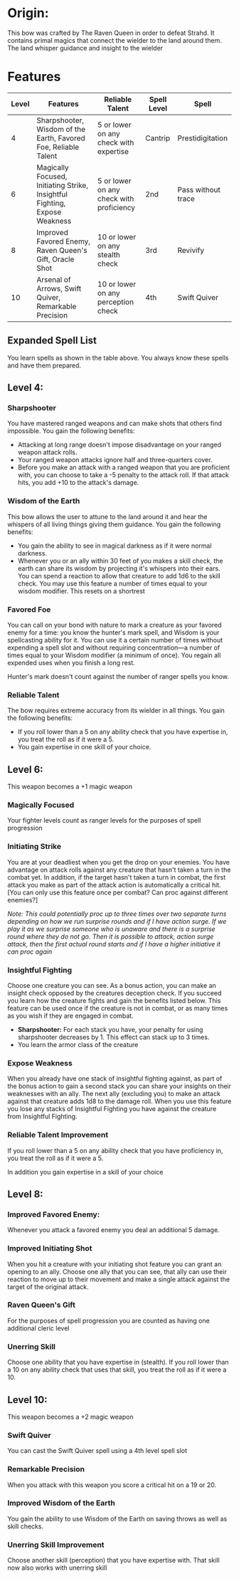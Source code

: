 # Origin:
This bow was crafted by The Raven Queen in order to defeat Strahd. It contains primal magics that connect the wielder to the land around them. The land whisper guidance and insight to the wielder

# Features
Level | Features | Reliable Talent | Spell Level | Spell 
--- | ---| --- | --- | ---
4|Sharpshooter, Wisdom of the Earth, Favored Foe, Reliable Talent  | 5 or lower on any check with expertise| Cantrip | Prestidigitation 
6|Magically Focused, Initiating Strike, Insightful Fighting, Expose Weakness | 5 or lower on any check with proficiency|  2nd     | Pass without trace
8|Improved Favored Enemy, Raven Queen's Gift, Oracle Shot| 10 or lower on any stealth check | 3rd     | Revivify
10| Arsenal of Arrows, Swift Quiver, Remarkable Precision| 10 or lower on any perception check | 4th     | Swift Quiver 

## Expanded Spell List
You learn spells as shown in the table above. You always know these spells and have them prepared.
 
## Level 4:
### Sharpshooter
You have mastered ranged weapons and can make shots that others find impossible. You gain the following benefits:
-   Attacking at long range doesn't impose disadvantage on your ranged weapon attack rolls.
-   Your ranged weapon attacks ignore half and three-quarters cover.
-   Before you make an attack with a ranged weapon that you are proficient with, you can choose to take a -5 penalty to the attack roll. If that attack hits, you add +10 to the attack's damage.

### Wisdom of the Earth
This bow allows the user to attune to the land around it and hear the whispers of all living things giving them guidance. You gain the following benefits:
- You gain the ability to see in magical darkness as if it were normal darkness.
- Whenever you or an ally within 30 feet of you makes a skill check, the earth can share its wisdom by projecting it's whispers into their ears. You can spend a reaction to allow that creature to add 1d6 to the skill check. You may use this feature a number of times equal to your wisdom modifier. This resets on a shortrest

### Favored Foe
You can call on your bond with nature to mark a creature as your favored enemy for a time: you know the hunter's mark spell, and Wisdom is your spellcasting ability for it. You can use it a certain number of times without expending a spell slot and without requiring concentration—a number of times equal to your Wisdom modifier (a minimum of once). You regain all expended uses when you finish a long rest.

Hunter's mark doesn't count against the number of ranger spells you know.

### Reliable Talent
The bow requires extreme accuracy from its wielder in all things. You gain the following benefits:
- If you roll lower than a 5 on any ability check that you have expertise in, you treat the roll as if it were a 5.
- You gain expertise in one skill of your choice.

## Level 6:
This weapon becomes a +1 magic weapon

### Magically Focused
Your fighter levels count as ranger levels for the purposes of spell progression

### Initiating Strike
You are at your deadliest when you get the drop on your enemies. You have advantage on attack rolls against any creature that hasn't taken a turn in the combat yet. In addition, if the target hasn't taken a turn in combat, the first attack you make as part of the attack action is automatically a critical hit. [You can only use this feature once per combat? Can proc against different enemies?]

*Note: This could potentially proc up to three times over two separate turns depending on how we run surprise rounds and if I have action surge. If we play it as we surprise someone who is unaware and there is a surprise round where they do not go. Then it is possible to attack, action surge attack, then the first actual round starts and if I have a higher initiative it can proc again*

### Insightful Fighting
Choose one creature you can see. As a bonus action, you can make an insight check opposed by the creatures deception check. If you succeed you learn how the creature fights and gain the benefits listed below. This feature can be used once if the creature is not in combat, or as many times as you wish if they are engaged in combat.
- **Sharpshooter:** For each stack you have, your penalty for using sharpshooter decreases by 1. This effect can stack up to 3 times.
- You learn the armor class of the creature

### Expose Weakness
When you already have one stack of insightful fighting against, as part of the bonus action to gain a second stack you can share your insights on their weaknesses with an ally. The next ally (excluding you) to make an attack against that creature adds 1d8 to the damage roll. When you use this feature you lose any stacks of Insightful Fighting you have against the creature from Insightful Fighting.

### Reliable Talent Improvement
If you roll lower than a 5 on any ability check that you have proficiency in, you treat the roll as if it were a 5. 

In addition you gain expertise in a skill of your choice

## Level 8:
### Improved Favored Enemy:
Whenever you attack a favored enemy you deal an additional 5 damage.

### Improved Initiating Shot
When you hit a creature with your initiating shot feature you can grant an opening to an ally. Choose one ally that you can see, that ally can use their reaction to move up to their movement and make a single attack against the target of the original attack. 

### Raven Queen's Gift
For the purposes of spell progression you are counted as having one additional cleric level

### Unerring Skill
Choose one ability that you have expertise in (stealth). If you roll lower than a 10 on any ability check that uses that skill, you treat the roll as if it were a 10.

## Level 10:
This weapon becomes a +2 magic weapon

### Swift Quiver
You can cast the Swift Quiver spell using a 4th level spell slot

### Remarkable Precision
When you attack with this weapon you score a critical hit on a 19 or 20.

### Improved Wisdom of the Earth
You gain the ability to use Wisdom of the Earth on saving throws as well as skill checks.

### Unerring Skill Improvement
Choose another skill (perception) that you have expertise with. That skill now also works with unerring skill
